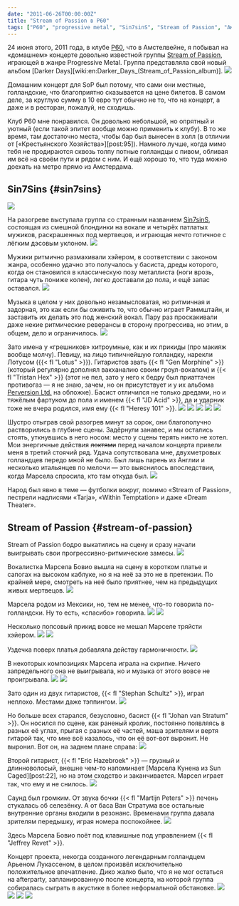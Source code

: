 ```yaml
---
date: "2011-06-26T00:00:00Z"
title: "Stream of Passion в P60"
tags: ["P60", "progressive metal", "Sin7sinS", "Stream of Passion", "Амстелвейн", "музыка", "Нидерланды"]
---
```


24 июня этого, 2011 года, в клубе [P60](http://www.p60.nl/), что в Амстелвейне, я побывал на «домашнем» концерте довольно известной группы [Stream of Passion](http://www.streamofpassion.com/), играющей в жанре Progressive Metal. Группа представляла свой новый альбом [Darker Days][wiki:en:Darker_Days_(Stream_of_Passion_album)].
![](img:3.bp.blogspot.com/-NxH64FXDQ6k/VFfLvO0rpFI/AAAAAAAAfqI/G4jx0VZsf2c/s1600/sop-darker-days.picasaweb.jpg:a)

<!--more-->

Домашним концерт для SoP был потому, что сами они местные, голландские, что благоприятно сказывается на цене билетов. В самом деле, за круглую сумму в 10 евро тут обычно не то, что на концерт, а даже и в ресторан, пожалуй, не сходишь.

Клуб P60 мне понравился. Он довольно небольшой, но опрятный и уютный (если такой эпитет вообще можно применить к клубу). В то же время, там достаточно места, чтобы бар был вынесен в холл (в отличии от [«Крестьянского Хозяйства»][post:95]). Намного лучше, когда мимо тебя не продираются сквозь толпу потные голландцы с пивом, обливая им всё на своём пути и рядом с ним. И ещё хорошо то, что туда можно доехать на метро прямо из Амстердама.

## Sin7Sins {#sin7sins}

![](img:1.bp.blogspot.com/-7J9XN-Tcplo/TgXgfxuPCcI/AAAAAAAAItc/DP9WBW6h0aw/s1600/dsc04261.picasaweb.jpg:a)

На разогреве выступала группа со странным названием [Sin7sinS](http://www.sin7sins.com/), состоящая из смешной блондинки на вокале и четырёх патлатых мужиков, раскрашенных под мертвецов, и играющая нечто готичное с лёгким дэсовым уклоном.
![](img:4.bp.blogspot.com/-cowBkCI9VgY/TgXgqEpMs3I/AAAAAAAAItc/ijV5n1fHWM8/s1600/dsc04166.picasaweb.jpg:a)

Мужики ритмично размахивали хэйером, в соответствии с законом жанра, особенно удачно это получалось у басиста, дреды которого, когда он становился в классическую позу металлиста (ноги врозь, гитара чуть пониже колен), легко доставали до пола, и ещё запас оставался.
![](img:1.bp.blogspot.com/--_xr96cw6PI/TgXglyou9WI/AAAAAAAAItc/Y4VSYjb1zBk/s1600/dsc04137.picasaweb.jpg:a)

Музыка в целом у них довольно незамысловатая, но ритмичная и задорная, это как если бы оживить то, что обычно играет Раммштайн, и заставить их делать это под женский вокал. Пару раз проскакивали даже некие ритмические реверансы в сторону прогрессива, но этим, в общем, дело и ограничилось.
![](img:2.bp.blogspot.com/-8XHKPars8M8/TgXhPPdSqlI/AAAAAAAAItc/zx1eE1AU-cQ/s1600/dsc04254.picasaweb.jpg:a)

Зато имена у «грешников» хитроумные, как и их прикиды (про макияж вообще молчу). Певицу, на лицо типичнейшую голландку, нарекли Лотусом ({{< fl "Lotus" >}}). Гитаристов звать {{< fl "Gen Morphine" >}} (который регулярно дополнял вакханалию своим гроул-вокалом) и {{< fl "Tristan Hex" >}} (этот не пел, зато у него к бедру был приаттачен противогаз — я не знаю, зачем, но он присутствует и у их альбома [Perversion Ltd.](http://www.amazon.com/Perversion-Ltd-Explicit/dp/B003KZE350/) на обложке). Басист отличился не только дредами, но и тяжёлым фартуком до пола и именем {{< fl "JD Acid" >}}, да и ударник тоже не вчера родился, имя ему {{< fl "Heresy 101" >}}.
![](img:3.bp.blogspot.com/-IEI9TvgHZrM/TgXhQPlAa3I/AAAAAAAAItc/FISeEL1Xnow/s1600/dsc04182.picasaweb.jpg:a)
![](img:2.bp.blogspot.com/-2WG8Vk-KjSk/TgXhGyeZOpI/AAAAAAAAItc/H_aktAIvRjI/s1600/dsc04205.picasaweb.jpg:a)
![](img:2.bp.blogspot.com/-KlJENoDCLEg/TgXgixoGnAI/AAAAAAAAItc/l7SPoBk12rU/s1600/dsc04167.picasaweb.jpg:a)
![](img:1.bp.blogspot.com/-Tt18wgk_TbU/TgXgnyjOyoI/AAAAAAAAItc/hdTiUkoQ9xg/s1600/dsc04251.picasaweb.jpg:a)
![](img:2.bp.blogspot.com/-D6r2Z8Fx2lQ/TgXg4DvlmbI/AAAAAAAAItc/j254VTUcH2U/s1600/dsc04244.picasaweb.jpg:a)

Шустро отыграв свой разогрев минут за сорок, они благополучно растворились в глубине сцены. Задёрнули занавес, и мы остались стоять, уткнувшись в него носом: место у сцены терять никто не хотел. Мои энергичные действия ~~локтями~~ перед началом концерта привели меня в третий стоячий ряд. Удача сопутствовала мне, двухметровых голландцев передо мной не было. Был лишь парень из Англии и несколько итальянцев по мелочи — это выяснилось впоследствии, когда Марсела спросила, кто там откуда был.
![](img:3.bp.blogspot.com/-Gh9o7-OzltE/TgXhMs1VX4I/AAAAAAAAItc/0wzgnISMfpo/s1600/dsc04714.picasaweb.jpg:a)

Народ был явно в теме — футболки вокруг, помимо «Stream of Passion», пестрели надписями «Tarja», «Within Temptation» и даже «Dream Theater».

## Stream of Passion {#stream-of-passion}

Stream of Passion бодро выкатились на сцену и сразу начали выигрывать свои прогрессивно-ритмические замесы.
![](img:2.bp.blogspot.com/-nYxk6_gRD74/TgXgw9OGOxI/AAAAAAAAItc/XOPuc4Pbeo4/s1600/dsc04337.picasaweb.jpg:a)

Вокалистка Марсела Бовио вышла на сцену в коротком платье и сапогах на высоком каблуке, но я на неё за это не в претензии. По крайней мере, смотреть на неё было приятнее, чем на предыдущих живых мертвецов.
![](img:4.bp.blogspot.com/-v3GschzXmSo/TgXgyIqWKpI/AAAAAAAAItc/P1Rz8Vb3Cl0/s1600/dsc04400.picasaweb.jpg:a)

Марсела родом из Мексики, но, тем не менее, что-то говорила по-голландски. Ну то есть, «спасибо» говорила.
![](img:4.bp.blogspot.com/-13c0Hp3eC6s/TgXg16UU1DI/AAAAAAAAItc/x1L820XJ9Qw/s1600/dsc04454.picasaweb.jpg:a)
![](img:1.bp.blogspot.com/-AFB6_-WX7gY/TgXhDCJ4QDI/AAAAAAAAItc/ystHjbLqq0k/s1600/dsc04480.picasaweb.jpg:a)

Несколько попсовый прикид вовсе не мешал Марселе тряйсти хэйером.
![](img:1.bp.blogspot.com/-VX0HEz4u-Z8/TgXhVKDE0OI/AAAAAAAAItc/xMJvboYAppo/s1600/dsc04520.picasaweb.jpg:a)
![](img:1.bp.blogspot.com/-qkhQsH2LLFU/TgXhUSBpS4I/AAAAAAAAItc/yDM2d5BH3UQ/s1600/dsc04625.picasaweb.jpg:a)

Уздечка поверх платья добавляла действу гармоничности.
![](img:2.bp.blogspot.com/-b1p2feFTloo/TgXhTAgdYVI/AAAAAAAAItc/-YSQCeQ3b6I/s1600/dsc04476.picasaweb.jpg:a)

В некоторых композициях Марсела играла на скрипке. Ничего запредельного она не выигрывала, но и музыка от этого вовсе не проигрывала.
![](img:2.bp.blogspot.com/-mDCDO2o_Bhc/TgXgetLsYxI/AAAAAAAAItc/ruebniK9H78/s1600/dsc04539.picasaweb.jpg:a)
![](img:1.bp.blogspot.com/-iZEyxNYoI_I/TgXgg-Tk6rI/AAAAAAAAItc/81OaSlI_iro/s1600/dsc04541.picasaweb.jpg:a)

Зато один из двух гитаристов, {{< fl "Stephan Schultz" >}}, играл неплохо. Местами даже тэппингом.
![](img:4.bp.blogspot.com/-BUa5DvySPiE/TgXg-LYbjKI/AAAAAAAAItc/mfORKfVsY_s/s1600/dsc04648.picasaweb.jpg:a)

Но больше всех старался, безусловно, басист {{< fl "Johan van Stratum" >}}. Он носился по сцене, как раненый кролик, постоянно появляясь в разных её углах, прыгая с разных её частей, маша зрителям и вертя гитарой так, что мне всё казалось, что он её вот-вот выронит. Не выронил. Вот он, на заднем плане справа:
![](img:1.bp.blogspot.com/-AVhoUEcDL5g/TgXgzkIvp7I/AAAAAAAAItc/QoyDkEKw9aU/s1600/dsc04419.picasaweb.jpg:a)

Второй гитарист, {{< fl "Eric Hazebroek" >}} — грузный и длинноволосый, внешне чем-то напоминает [Марсела Кунена из Sun Caged][post:22], но на этом сходство и заканчивается. Марсел играет так, что ему и не снилось.
![](img:4.bp.blogspot.com/-oMGp1ExZ3LA/TgXgrYtpB_I/AAAAAAAAItc/9CrdJzG3niA/s1600/dsc04392.picasaweb.jpg:a)

Саунд был громким. От звука бочки {{< fl "Martijn Peters" >}} печень стукалась об селезёнку. А от баса Ван Стратума все остальные внутренние органы входили в резонанс. Временами группа давала зрителям передышку, играя номера поспокойнее.
![](img:4.bp.blogspot.com/-pChIL9cXi64/TgXgiNV5ySI/AAAAAAAAItc/AiqFnnGti5Q/s1600/dsc04691.picasaweb.jpg:a)

Здесь Марсела Бовио поёт под клавишные под управлением {{< fl "Jeffrey Revet" >}}.

Концерт проекта, некогда созданного легендарным голландцем Арьеном Лукассеном, в целом произвёл исключительно положительное впечатление. Дико жалко было, что я не мог остаться на afterparty, запланированную после концерта, на которой группа собиралась сыграть в акустике в более неформальной обстановке.
![](img:2.bp.blogspot.com/-XymL0cWqqmY/TgXhLDT4CEI/AAAAAAAAItc/3_u1UY5yMYQ/s1600/dsc04461.picasaweb.jpg:a)
![](img:2.bp.blogspot.com/-qWoL9Nvd4zM/TgXgj0K5mdI/AAAAAAAAItc/en_bzIJtZV8/s1600/dsc04598.picasaweb.jpg:a)
![](img:4.bp.blogspot.com/-zGIVQyXUcm4/TgXhRUvXKUI/AAAAAAAAItc/Vf1lTU2MORw/s1600/dsc04704.picasaweb.jpg:a)
![](img:1.bp.blogspot.com/-Y8W7RQtZQIQ/TgXgukZahsI/AAAAAAAAItc/q6jCqMRNBlI/s1600/dsc04669.picasaweb.jpg:a)

